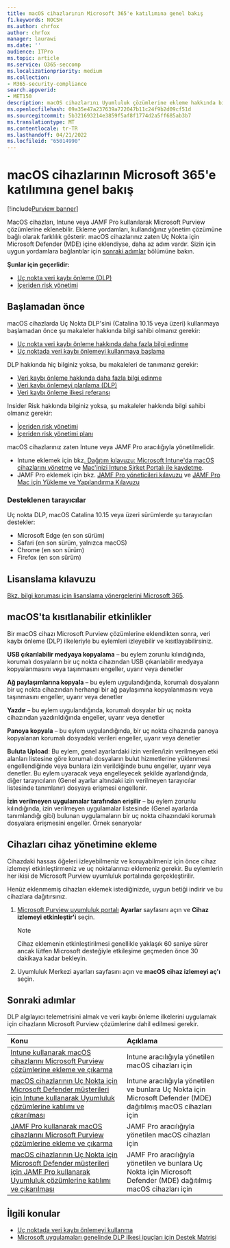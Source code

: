```yaml
---
title: macOS cihazlarının Microsoft 365'e katılımına genel bakış
f1.keywords: NOCSH
ms.author: chrfox
author: chrfox
manager: laurawi
ms.date: ''
audience: ITPro
ms.topic: article
ms.service: O365-seccomp
ms.localizationpriority: medium
ms.collection:
- M365-security-compliance
search.appverid:
- MET150
description: macOS cihazlarını Uyumluluk çözümlerine ekleme hakkında bilgi edinin
ms.openlocfilehash: 09a35e47a237639a722047b11c24f9b2d09cf51d
ms.sourcegitcommit: 5b321693214e3859f5af8f1774d2a5ff685ab3b7
ms.translationtype: MT
ms.contentlocale: tr-TR
ms.lasthandoff: 04/21/2022
ms.locfileid: "65014990"
---
```

# <a name="onboard-macos-devices-into-microsoft-365-overview"></a>macOS cihazlarının Microsoft 365'e katılımına genel bakış

[!include[Purview banner](../includes/purview-rebrand-banner.md)]

MacOS cihazları, Intune veya JAMF Pro kullanılarak Microsoft Purview çözümlerine eklenebilir. Ekleme yordamları, kullandığınız yönetim çözümüne bağlı olarak farklılık gösterir. macOS cihazlarınız zaten Uç Nokta için Microsoft Defender (MDE) içine eklendiyse, daha az adım vardır. Sizin için uygun yordamlara bağlantılar için [sonraki adımlar](#next-steps) bölümüne bakın.

**Şunlar için geçerlidir:**

- [Uç nokta veri kaybı önleme (DLP)](./endpoint-dlp-learn-about.md)
- [İçeriden risk yönetimi](insider-risk-management.md)

## <a name="before-you-begin"></a>Başlamadan önce

macOS cihazlarda Uç Nokta DLP'sini (Catalina 10.15 veya üzeri) kullanmaya başlamadan önce şu makaleler hakkında bilgi sahibi olmanız gerekir:

- [Uç nokta veri kaybı önleme hakkında daha fazla bilgi edinme](endpoint-dlp-learn-about.md)
- [Uç noktada veri kaybı önlemeyi kullanmaya başlama](endpoint-dlp-getting-started.md)

DLP hakkında hiç bilginiz yoksa, bu makaleleri de tanımanız gerekir:

- [Veri kaybı önleme hakkında daha fazla bilgi edinme](dlp-learn-about-dlp.md#learn-about-data-loss-prevention)
- [Veri kaybı önlemeyi planlama (DLP)](dlp-overview-plan-for-dlp.md#plan-for-data-loss-prevention-dlp)
- [Veri kaybı önleme ilkesi referansı](dlp-policy-reference.md#data-loss-prevention-policy-reference)

Insider Risk hakkında bilginiz yoksa, şu makaleler hakkında bilgi sahibi olmanız gerekir:

 - [İçeriden risk yönetimi](insider-risk-management.md)
 - [İçeriden risk yönetimi planı](insider-risk-management-plan.md#plan-for-insider-risk-management)

macOS cihazlarınız zaten Intune veya JAMF Pro aracılığıyla yönetilmelidir.
 
- Intune eklemek için bkz[. Dağıtım kılavuzu: Microsoft Intune'da macOS cihazlarını yönetme](/mem/intune/fundamentals/deployment-guide-platform-macos) ve [Mac'inizi Intune Şirket Portalı ile kaydetme](/mem/intune/user-help/enroll-your-device-in-intune-macos-cp). 
- JAMF Pro eklemek için bkz. [JAMF Pro yöneticileri kılavuzu](https://www.jamf.com/resources/product-documentation/jamf-pro-administrators-guide/) ve [JAMF Pro Mac için Yükleme ve Yapılandırma Kılavuzu](https://www.jamf.com/resources/product-documentation/jamf-pro-installation-guide-for-mac/)
<!--- Install the v95+ Edge browser on your macOS devices--> 

### <a name="supported-browsers"></a>Desteklenen tarayıcılar

Uç nokta DLP, macOS Catalina 10.15 veya üzeri sürümlerde şu tarayıcıları destekler:

- Microsoft Edge (en son sürüm)
- Safari (en son sürüm, yalnızca macOS)
- Chrome (en son sürüm)
- Firefox (en son sürüm)

## <a name="licensing-guidance"></a>Lisanslama kılavuzu

[Bkz. bilgi koruması için lisanslama yönergelerini Microsoft 365](/office365/servicedescriptions/microsoft-365-service-descriptions/microsoft-365-tenantlevel-services-licensing-guidance/microsoft-365-security-compliance-licensing-guidance#information-protection-data-loss-prevention-for-exchange-online-sharepoint-online-and-onedrive-for-business).

## <a name="activities-that-can-be-restricted-on-macos"></a>macOS'ta kısıtlanabilir etkinlikler 

Bir macOS cihazı Microsoft Purview çözümlerine eklendikten sonra, veri kaybı önleme (DLP) ilkeleriyle bu eylemleri izleyebilir ve kısıtlayabilirsiniz.

**USB çıkarılabilir medyaya kopyalama** – bu eylem zorunlu kılındığında, korumalı dosyaların bir uç nokta cihazından USB çıkarılabilir medyaya kopyalanmasını veya taşınmasını engeller, uyarır veya denetler 

**Ağ paylaşımlarına kopyala** – bu eylem uygulandığında, korumalı dosyaların bir uç nokta cihazından herhangi bir ağ paylaşımına kopyalanmasını veya taşınmasını engeller, uyarır veya denetler 

**Yazdır** – bu eylem uygulandığında, korumalı dosyalar bir uç nokta cihazından yazdırıldığında engeller, uyarır veya denetler 

**Panoya kopyala** – bu eylem uygulandığında, bir uç nokta cihazında panoya kopyalanan korumalı dosyadaki verileri engeller, uyarır veya denetler 

**Buluta Upload**: Bu eylem, genel ayarlardaki izin verilen/izin verilmeyen etki alanları listesine göre korumalı dosyaların bulut hizmetlerine yüklenmesi engellendiğinde veya bunlara izin verildiğinde bunu engeller, uyarır veya denetler. Bu eylem uyaracak veya engelleyecek şekilde ayarlandığında, diğer tarayıcıların (Genel ayarlar altındaki izin verilmeyen tarayıcılar listesinde tanımlanır) dosyaya erişmesi engellenir. 

**İzin verilmeyen uygulamalar tarafından erişilir** – bu eylem zorunlu kılındığında, izin verilmeyen uygulamalar listesinde (Genel ayarlarda tanımlandığı gibi) bulunan uygulamaların bir uç nokta cihazındaki korumalı dosyalara erişmesini engeller. Örnek senaryolar 

## <a name="onboarding-devices-into-device-management"></a>Cihazları cihaz yönetimine ekleme

Cihazdaki hassas öğeleri izleyebilmeniz ve koruyabilmeniz için önce cihaz izlemeyi etkinleştirmeniz ve uç noktalarınızı eklemeniz gerekir. Bu eylemlerin her ikisi de Microsoft Purview uyumluluk portalında gerçekleştirilir.

Henüz eklenmemiş cihazları eklemek istediğinizde, uygun betiği indirir ve bu cihazlara dağıtırsınız. <!--Follow the [Onboarding devices procedure](endpoint-dlp-getting-started.md#onboarding-devices).-->

<!--If you already have devices onboarded into [Microsoft Defender for Endpoint](/windows/security/threat-protection/), they will already appear in the managed devices list.-->

1. [Microsoft Purview uyumluluk portalı](https://compliance.microsoft.com) **Ayarlar** sayfasını açın ve **Cihaz izlemeyi etkinleştir'i** seçin.

   > [!NOTE]
   > Cihaz eklemenin etkinleştirilmesi genellikle yaklaşık 60 saniye sürer ancak lütfen Microsoft desteğiyle etkileşime geçmeden önce 30 dakikaya kadar bekleyin.

2. Uyumluluk Merkezi ayarları sayfasını açın ve **macOS cihaz izlemeyi aç'ı** seçin.

## <a name="next-steps"></a>Sonraki adımlar

DLP algılayıcı telemetrisini almak ve veri kaybı önleme ilkelerini uygulamak için cihazların Microsoft Purview çözümlerine dahil edilmesi gerekir. 

Konu | Açıklama
:---|:---
|[Intune kullanarak macOS cihazlarını Microsoft Purview çözümlerine ekleme ve çıkarma](device-onboarding-offboarding-macos-intune.md)|Intune aracılığıyla yönetilen macOS cihazları için
|[macOS cihazlarının Uç Nokta için Microsoft Defender müşterileri için Intune kullanarak Uyumluluk çözümlerine katılımı ve çıkarılması](device-onboarding-offboarding-macos-intune-mde.md) |Intune aracılığıyla yönetilen ve bunlara Uç Nokta için Microsoft Defender (MDE) dağıtılmış macOS cihazları için
|[JAMF Pro kullanarak macOS cihazlarını Microsoft Purview çözümlerine ekleme ve çıkarma](device-onboarding-offboarding-macos-jamfpro.md) | JAMF Pro aracılığıyla yönetilen macOS cihazları için
|[macOS cihazlarının Uç Nokta için Microsoft Defender müşterileri için JAMF Pro kullanarak Uyumluluk çözümlerine katılımı ve çıkarılması](device-onboarding-offboarding-macos-jamfpro-mde.md)|JAMF Pro aracılığıyla yönetilen ve bunlara Uç Nokta için Microsoft Defender (MDE) dağıtılmış macOS cihazları için


## <a name="related-topics"></a>İlgili konular

- [Uç noktada veri kaybı önlemeyi kullanma](endpoint-dlp-using.md#using-endpoint-data-loss-prevention)
- [Microsoft uygulamaları genelinde DLP ilkesi ipuçları için Destek Matrisi](dlp-policy-tips-reference.md#support-matrix-for-dlp-policy-tips-across-microsoft-apps)
